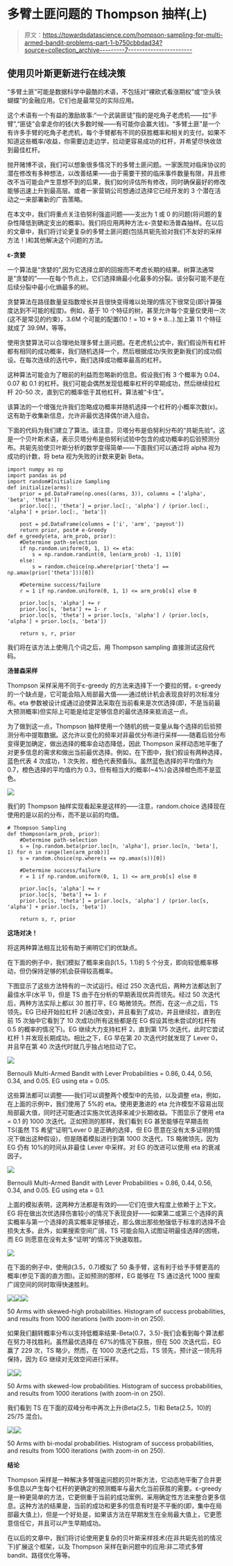 # 多臂土匪问题的 Thompson 抽样(上)

> 原文：<https://towardsdatascience.com/hompson-sampling-for-multi-armed-bandit-problems-part-1-b750cbbdad34?source=collection_archive---------7----------------------->

## 使用贝叶斯更新进行在线决策

“多臂土匪”可能是数据科学中最酷的术语，不包括对“裸欧式看涨期权”或“空头铁蝴蝶”的金融应用。它们也是最常见的实际应用。

这个术语有一个有益的激励故事:“一个武装匪徒”指的是吃角子老虎机——拉“手臂”,“匪徒”会拿走你的钱(大多数时候——有可能你会赢大钱)。“多臂土匪”是一个有许多手臂的吃角子老虎机，每个手臂都有不同的获胜概率和相关的支付。如果不知道这些概率/收益，你需要边走边学，拉动更容易成功的杠杆，并希望尽快收敛到最佳杠杆。

抛开赌博不谈，我们可以想象很多情况下的多臂土匪问题。一家医院对临床协议的潜在修改有多种想法，以改善结果——由于需要干预的临床事件数量有限，并且修改不当可能会产生意想不到的后果，我们如何评估所有修改，同时确保最好的修改能够迅速上升到最高层。或者一家营销公司想通过选择它已经开发的 3 个潜在活动之一来部署新的广告策略。

在本文中，我们将重点关注伯努利强盗问题——支出为 1 或 0 的问题(将问题的复杂性降低到确定支出的概率)。我们将应用两种方法:ε-贪婪和汤普森抽样。在以后的文章中，我们将讨论更复杂的多臂土匪问题(包括共轭先验对我们不友好的采样方法！)和其他解决这个问题的方法。

**ε-贪婪**

一个算法是“贪婪的”,因为它选择立即的回报而不考虑长期的结果。树算法通常是“贪婪的”——在每个节点上，它们选择熵最小化最多的分裂。该分裂可能不是在后续分裂中最小化熵最多的树。

贪婪算法在路径数量呈指数增长并且很快变得难以处理的情况下很常见(即计算强度达到不可能的程度)。例如，基于 10 个特征的树，甚至允许每个变量仅使用一次(这不是常见的约束)，3.6M 个可能的配置(10！= 10 * 9 * 8…).加上第 11 个特征就成了 39.9M，等等。

使用贪婪算法可以合理地处理多臂土匪问题。在老虎机公式中，我们假设所有杠杆都有相同的成功概率，我们随机选择一个，然后根据成功/失败更新我们的成功假设。在每次连续的迭代中，我们选择成功概率最高的杠杆。

这种算法可能会为了眼前的利益而忽略新的信息。假设我们有 3 个概率为 0.04、0.07 和 0.1 的杠杆。我们可能会偶然发现低概率杠杆的早期成功，然后继续拉杠杆 20-50 次，直到它的概率低于其他杠杆。算法被“卡住”。

该算法的一个增强允许我们忽略成功概率并随机选择一个杠杆的小概率次数(ε)。这有助于收集新信息，允许非最优选择偶尔进入组合。

下面的代码为我们建立了算法。请注意，贝塔分布是伯努利分布的“共轭先验”。这是一个贝叶斯术语，表示贝塔分布是伯努利试验中包含的成功概率的后验预测分布。共轭先验使贝叶斯分析的数学变得简单——下面我们可以通过将 alpha 视为成功的计数，将 beta 视为失败的计数来更新 Beta。

```
import numpy as np
import pandas as pd
import random#Initialize Sampling 
def initialize(arms):
    prior = pd.DataFrame(np.ones((arms, 3)), columns = ['alpha', 'beta', 'theta'])
    prior.loc[:, 'theta'] = prior.loc[:, 'alpha'] / (prior.loc[:, 'alpha'] + prior.loc[:, 'beta'])

    post = pd.DataFrame(columns = ['i', 'arm', 'payout'])
    return prior, post# e-Greedy
def e_greedy(eta, arm_prob, prior):
    #Determine path-selection
    if np.random.uniform(0, 1, 1) <= eta:
        s = np.random.randint(0, len(arm_prob) -1, 1)[0]
    else:
        s = random.choice(np.where(prior['theta'] == np.amax(prior['theta']))[0])

    #Determine success/failure
    r = 1 if np.random.uniform(0, 1, 1) <= arm_prob[s] else 0    

    prior.loc[s, 'alpha'] += r
    prior.loc[s, 'beta'] += 1- r
    prior.loc[s, 'theta'] = prior.loc[s, 'alpha'] / (prior.loc[s, 'alpha'] + prior.loc[s, 'beta'])

    return s, r, prior
```

我们将在该方法上使用几个词之后，用 Thompson sampling 直接测试这段代码。

**汤普森采样**

Thompson 采样采用不同于ε-greedy 的方法来选择下一个要拉的臂。ε-greedy 的一个缺点是，它可能会陷入局部最大值——通过统计机会表现良好的次标准分布。eta 参数被设计成通过迫使算法采取在当前看来是次优选择(即，不是当前最大预测概率)但实际上可能是给定足够信息的最优选择来抵消这一点。

为了做到这一点，Thompson 抽样使用一个随机的统一变量从每个选择的后验预测分布中提取数据。这允许以变化的频率对非最优分布进行采样——随着后验分布变得更加确定，做出选择的概率会动态降低，因此 Thompson 采样动态地平衡了对更多信息的需求和做出当前最优选择。例如，在下图中，我们假设有两种选择，蓝色代表 4 次成功，1 次失败，橙色代表预备队。虽然蓝色选择的平均值约为 0.7，橙色选择的平均值约为 0.3，但有相当大的概率(~4%)会选择橙色而不是蓝色。

![](img/407a4df9bc8c4b1b5001120f4c79d63a.png)

我们的 Thompson 抽样实现看起来是这样的——注意，random.choice 选择现在使用的是以前的分布，而不是以前的均值。

```
# Thompson Sampling
def thompson(arm_prob, prior):
    #Determine path-selection
    s = [np.random.beta(prior.loc[n, 'alpha'], prior.loc[n, 'beta'], 1) for n in range(len(arm_prob))]
    s = random.choice(np.where(s == np.amax(s))[0])

    #Determine success/failure
    r = 1 if np.random.uniform(0, 1, 1) <= arm_prob[s] else 0    

    prior.loc[s, 'alpha'] += r
    prior.loc[s, 'beta'] += 1- r
    prior.loc[s, 'theta'] = prior.loc[s, 'alpha'] / (prior.loc[s, 'alpha'] + prior.loc[s, 'beta'])

    return s, r, prior
```

**这场对决！**

将这两种算法相互比较有助于阐明它们的优缺点。

在下面的例子中，我们模拟了概率来自β(1.5，1.1)的 5 个分支，即向较低概率移动，但仍保持足够的机会获得较高概率。

下图显示了这些方法特有的一次试运行。经过 250 次迭代后，两种方法都达到了最佳水平(水平 1)，但是 TS 由于在分析的早期表现优异而领先。经过 50 次迭代后，两种方法实际上都以 30 胜打平，EG 略微领先。然而，在这一点之后，TS 领先。EG 已经开始拉杠杆 2(通过改变)，并且看到了成功，并且继续拉，直到在前 15 次抽中它看到了 10 次成功(所有这些都是在 EG 假设其他未尝试的杠杆有 0.5 的概率的情况下)。EG 继续大力支持杠杆 2，直到第 175 次迭代，此时它尝试杠杆 1 并发现长期成功。相比之下，EG 早在第 20 次迭代时就发现了 Lever 0，并且早在第 40 次迭代时就几乎独占地拉动了它。

![](img/23005c5d9f06bbebd47116d9e43119ed.png)

Bernoulli Multi-Armed Bandit with Lever Probabilities = 0.86, 0.44, 0.56, 0.34, and 0.05\. EG using eta = 0.05.

这些算法都可以调整——我们可以调整两个模型中的先验，以及调整 eta，例如，在上面的示例中，我们使用了 5%的 eta。使用更激进的 eta 允许模型不容易出现局部最大值，同时还可能通过实施次优选择来减少长期收益。下图显示了使用 eta = 0.1 的 1000 次迭代。正如预测的那样，我们看到 EG 甚至能够在早期击败 TS(虽然 TS 希望“证明”Lever 0 是正确的选择，但 EG 愿意在没有太多证明的情况下做出这种假设)，但是随着模拟进行到第 1000 次迭代，TS 略微领先，因为 EG 仍有 10%的时间从非最佳 Lever 中采样。对 EG 的改进可以使用 eta 的衰减因子。

![](img/2b4809ef99f22f116016efdae08b3514.png)

Bernoulli Multi-Armed Bandit with Lever Probabilities = 0.86, 0.44, 0.56, 0.34, and 0.05\. EG using eta = 0.1.

上面的模拟表明，这两种方法都是有效的——它们在很大程度上依赖于上下文。EG 将在做出次优选择伤害较小的情况下表现良好——如果第二或第三个选择的真实概率与第一个选择的真实概率足够接近，那么做出那些勉强低于标准的选择不会损失太多。此外，如果搜索空间广阔，TS 可能会陷入试图证明最佳选择的困境，而 EG 则愿意在没有太多“证明”的情况下快速取胜。

![](img/5e2daee5834f8a6f64aeac689fc63e41.png)

在下面的例子中，使用β(3.5，0.7)模拟了 50 条手臂，这有利于给予手臂更高的概率(参见下面的直方图)。正如预测的那样，EG 能够在 TS 通过迭代 1000 搜索广阔空间的同时取得快速胜利。

![](img/4aa254223dcf6535fa81d3068ca31ae5.png)![](img/f5c57dd33c9b99b5eec36745dded762b.png)![](img/ec6c6e990566ce6ecea5541e607df94f.png)

50 Arms with skewed-high probabilities. Histogram of success probabilities, and results from 1000 iterations (with zoom-in on 250).

如果我们翻转概率分布以支持低概率结果-Beta(0.7，3.5)-我们会看到每个算法都在努力寻找胜利。虽然最优选择在 67%的情况下获胜，但在 500 次迭代后，EG 赢了 229 次，TS 略少。然而，在 1000 次迭代之后，TS 领先，预计这一领先将保持，因为 EG 继续对无效空间进行采样。

![](img/7a5d27d2482358ec9fcd60d9fd575784.png)![](img/6af8d86502674a8ecadabec5729831e9.png)

50 Arms with skewed-low probabilities. Histogram of success probabilities, and results from 1000 iterations (with zoom-in on 250).

我们看到 TS 在下面的双峰分布中再次上升(Beta(2.5，1)和 Beta(2.5，10)的 25/75 混合)。

![](img/9a20344b6ecf4b4b1b3209be5268078b.png)![](img/d6066b3d58ff97d23c94d34a9f5c313f.png)

50 Arms with bi-modal probabilities. Histogram of success probabilities, and results from 1000 iterations (with zoom-in on 250).

**结论**

Thompson 采样是一种解决多臂强盗问题的贝叶斯方法，它动态地平衡了合并更多信息以产生每个杠杆的更确定的预测概率与最大化当前获胜的需要。ε-greedy 是一种更简单的方法，它更侧重于当前的成功案例，采用确定性方法来整合更多信息。这种方法的结果是，当前的成功和更多的信息有时是不平衡的(即，集中在局部最大值上)，但是一个好处是，如果该方法在早期发生在全局最大值上，它更愿意信任它，并且可以产生早期成功。

在以后的文章中，我们将讨论使用更复杂的贝叶斯采样技术(在非共轭先验的情况下)扩展这个框架，以及 Thompson 采样在新问题中的应用:非二项式多臂 bandit、路径优化等等。